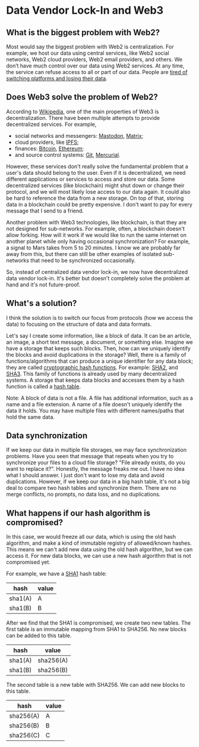 # Data Vendor Lock-In and Web3

## What is the biggest problem with Web2?

Most would say the biggest problem with Web2 is centralization. For example, we host our data using central services, like Web2 social networks, 
Web2 cloud providers, Web2 email providers, and others. We don’t have much control over our data using Web2 services. At any time, the service 
can refuse access to all or part of our data. People are 
[tired of switching platforms and losing their data](https://zulie.medium.com/what-youre-feeling-is-platform-fatigue-or-why-i-m-not-joining-threads-1e188369d25d).

## Does Web3 solve the problem of Web2?

According to [Wikipedia](https://en.wikipedia.org/wiki/Web3), one of the main properties of Web3 is decentralization. 
There have been multiple attempts to provide decentralized services. For example,

- social networks and messengers: [Mastodon](https://en.wikipedia.org/wiki/Mastodon_(social_network)), [Matrix](https://en.wikipedia.org/wiki/Matrix_(protocol));
- cloud providers, like [IPFS](https://en.wikipedia.org/wiki/InterPlanetary_File_System);
- finances: [Bitcoin](https://en.wikipedia.org/wiki/Bitcoin), [Ethereum](https://en.wikipedia.org/wiki/Ethereum);
- and source control systems: [Git](https://en.wikipedia.org/wiki/Git), [Mercurial](https://en.wikipedia.org/wiki/Mercurial).

However, these services don't really solve the fundamental problem that a user's data should belong to the user. Even if it is decentralized, we need 
different applications or services to access and store our data. Some decentralized services (like blockchain) might shut down or change their protocol, 
and we will most likely lose access to our data again. It could also be hard to reference the data from a new storage. On top of that, storing data in 
a blockchain could be pretty expensive. I don't want to pay for every message that I send to a friend.

Another problem with Web3 technologies, like blockchain, is that they are not designed for sub-networks. For example, often, a blockchain doesn't allow forking. 
How will it work if we would like to run the same internet on another planet while only having occasional synchronization? For example, a signal to Mars takes 
from 5 to 20 minutes. I know we are probably far away from this, but there can still be other examples of isolated sub-networks that need to be synchronized 
occasionally.

So, instead of centralized data vendor lock-in, we now have decentralized data vendor lock-in. It's better but doesn't completely solve the problem at hand 
and it's not future-proof.

## What's a solution?

I think the solution is to switch our focus from protocols (how we access the data) to focusing on the structure of data and data formats.

Let's say I create some information, like a block of data. It can be an article, an image, a short text message, a document, or something else. 
Imagine we have a storage that keeps such blocks. Then, how can we uniquely identify the blocks and avoid duplications in the storage? 
Well, there is a family of functions/algorithms that can produce a unique identifier for any data block; they are called 
[cryptographic hash functions](https://en.wikipedia.org/wiki/Cryptographic_hash_function). 
For example: [SHA2](https://en.wikipedia.org/wiki/SHA-2), and [SHA3](https://en.wikipedia.org/wiki/SHA-3). 
This family of functions is already used by many decentralized systems. A storage that keeps data blocks and accesses 
them by a hash function is called a [hash table](https://en.wikipedia.org/wiki/Hash_table).

Note: A block of data is not a file. A file has additional information, such as a name and a file extension. A name of a file doesn't uniquely 
identify the data it holds. You may have multiple files with different names/paths that hold the same data.

## Data synchronization

If we keep our data in multiple file storages, we may face synchronization problems. Have you seen that message that repeats when you 
try to synchronize your files to a cloud file storage? "File already exists, do you want to replace it?". 
Honestly, the message freaks me out. I have no idea what I should answer. I just don't want to lose my data and avoid duplications.
However, if we keep our data in a big hash table, it's not a big deal to compare two hash tables and synchronize them. 
There are no merge conflicts, no prompts, no data loss, and no duplications.

## What happens if our hash algorithm is compromised?

In this case, we would freeze all our data, which is using the old hash algorithm, and make a kind of immutable registry of allowed/known hashes. 
This means we can't add new data using the old hash algorithm, but we can access it. For new data blocks, we can use a new hash algorithm that is not 
compromised yet.

For example, we have a [SHA1](https://en.wikipedia.org/wiki/SHA-1#SHAttered_%E2%80%93_first_public_collision) hash table:

| hash    | value |
|---------|-------|
| sha1(A) | A     |
| sha1(B) | B     |

After we find that the SHA1 is compromised, we create two new tables.
The first table is an immutable mapping from SHA1 to SHA256. No new blocks can be added to this table.

| hash    | value     |
|---------|-----------|
| sha1(A) | sha256(A) |
| sha1(B) | sha256(B) |

The second table is a new table with SHA256. We can add new blocks to this table.

| hash      | value |
|-----------|-------|
| sha256(A) | A     |
| sha256(B) | B     |
| sha256(C) | C     |

